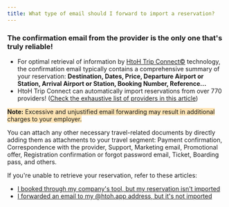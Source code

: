 ```yaml
---
title: What type of email should I forward to import a reservation?
---
```


### The confirmation email from the provider is the only one that's truly reliable!

* For optimal retrieval of information by [HtoH Trip Connect©](/en/htoh-trip-connect/what-is-htoh-trip-connect) technology, the confirmation email typically contains a comprehensive summary of your reservation: **Destination, Dates, Price, Departure Airport or Station, Arrival Airport or Station, Booking Number, Reference...**
* HtoH Trip Connect can automatically import reservations from over 770 providers! ([Check the exhaustive list of providers in this article](/en/htoh-trip-connect/supported-booking-email-types))

<span style="background-color:moccasin;">**Note:**</span><span style="background-color:moccasin;"> Excessive and unjustified email forwarding may result in additional charges to your employer.</span>

You can attach any other necessary travel-related documents by directly adding them as attachments to your travel segment: Payment confirmation, Correspondence with the provider, Support, Marketing email, Promotional offer, Registration confirmation or forgot password email, Ticket, Boarding pass, and others.

If you're unable to retrieve your reservation, refer to these articles:

* [I booked through my company's tool, but my reservation isn't imported](/en/htoh-trip-connect/booking-from-agency-not-imported)
* [I forwarded an email to my @htoh.app address, but it's not imported](/en/htoh-trip-connect/forwarded-email-not-imported)